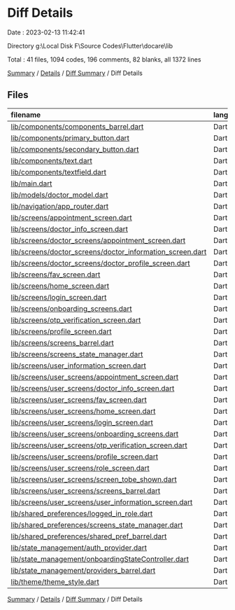 # Diff Details

Date : 2023-02-13 11:42:41

Directory g:\\Local Disk F\\Source Codes\\Flutter\\docare\\lib

Total : 41 files,  1094 codes, 196 comments, 82 blanks, all 1372 lines

[Summary](results.md) / [Details](details.md) / [Diff Summary](diff.md) / Diff Details

## Files
| filename | language | code | comment | blank | total |
| :--- | :--- | ---: | ---: | ---: | ---: |
| [lib/components/components_barrel.dart](/lib/components/components_barrel.dart) | Dart | 1 | 0 | 0 | 1 |
| [lib/components/primary_button.dart](/lib/components/primary_button.dart) | Dart | 5 | 0 | 0 | 5 |
| [lib/components/secondary_button.dart](/lib/components/secondary_button.dart) | Dart | -3 | 0 | 0 | -3 |
| [lib/components/text.dart](/lib/components/text.dart) | Dart | 1 | 0 | 1 | 2 |
| [lib/components/textfield.dart](/lib/components/textfield.dart) | Dart | 0 | 3 | 1 | 4 |
| [lib/main.dart](/lib/main.dart) | Dart | 16 | 0 | 0 | 16 |
| [lib/models/doctor_model.dart](/lib/models/doctor_model.dart) | Dart | 55 | 2 | 5 | 62 |
| [lib/navigation/app_router.dart](/lib/navigation/app_router.dart) | Dart | -18 | -1 | -3 | -22 |
| [lib/screens/appointment_screen.dart](/lib/screens/appointment_screen.dart) | Dart | -191 | -5 | -5 | -201 |
| [lib/screens/doctor_info_screen.dart](/lib/screens/doctor_info_screen.dart) | Dart | -418 | -64 | -33 | -515 |
| [lib/screens/doctor_screens/appointment_screen.dart](/lib/screens/doctor_screens/appointment_screen.dart) | Dart | 68 | 0 | 7 | 75 |
| [lib/screens/doctor_screens/doctor_information_screen.dart](/lib/screens/doctor_screens/doctor_information_screen.dart) | Dart | 439 | 41 | 25 | 505 |
| [lib/screens/doctor_screens/doctor_profile_screen.dart](/lib/screens/doctor_screens/doctor_profile_screen.dart) | Dart | 205 | 24 | 8 | 237 |
| [lib/screens/fav_screen.dart](/lib/screens/fav_screen.dart) | Dart | -81 | -2 | -4 | -87 |
| [lib/screens/home_screen.dart](/lib/screens/home_screen.dart) | Dart | -327 | -22 | -9 | -358 |
| [lib/screens/login_screen.dart](/lib/screens/login_screen.dart) | Dart | -276 | -15 | -14 | -305 |
| [lib/screens/onboarding_screens.dart](/lib/screens/onboarding_screens.dart) | Dart | -146 | -8 | -12 | -166 |
| [lib/screens/otp_verification_screen.dart](/lib/screens/otp_verification_screen.dart) | Dart | -137 | -5 | -6 | -148 |
| [lib/screens/profile_screen.dart](/lib/screens/profile_screen.dart) | Dart | -174 | -13 | -8 | -195 |
| [lib/screens/screens_barrel.dart](/lib/screens/screens_barrel.dart) | Dart | -6 | 0 | 0 | -6 |
| [lib/screens/screens_state_manager.dart](/lib/screens/screens_state_manager.dart) | Dart | -14 | -3 | -6 | -23 |
| [lib/screens/user_information_screen.dart](/lib/screens/user_information_screen.dart) | Dart | -171 | -33 | -13 | -217 |
| [lib/screens/user_screens/appointment_screen.dart](/lib/screens/user_screens/appointment_screen.dart) | Dart | 190 | 5 | 5 | 200 |
| [lib/screens/user_screens/doctor_info_screen.dart](/lib/screens/user_screens/doctor_info_screen.dart) | Dart | 417 | 64 | 33 | 514 |
| [lib/screens/user_screens/fav_screen.dart](/lib/screens/user_screens/fav_screen.dart) | Dart | 81 | 2 | 4 | 87 |
| [lib/screens/user_screens/home_screen.dart](/lib/screens/user_screens/home_screen.dart) | Dart | 282 | 92 | 13 | 387 |
| [lib/screens/user_screens/login_screen.dart](/lib/screens/user_screens/login_screen.dart) | Dart | 306 | 19 | 17 | 342 |
| [lib/screens/user_screens/onboarding_screens.dart](/lib/screens/user_screens/onboarding_screens.dart) | Dart | 148 | 8 | 11 | 167 |
| [lib/screens/user_screens/otp_verification_screen.dart](/lib/screens/user_screens/otp_verification_screen.dart) | Dart | 231 | 23 | 16 | 270 |
| [lib/screens/user_screens/profile_screen.dart](/lib/screens/user_screens/profile_screen.dart) | Dart | 196 | 24 | 9 | 229 |
| [lib/screens/user_screens/role_screen.dart](/lib/screens/user_screens/role_screen.dart) | Dart | 127 | 1 | 10 | 138 |
| [lib/screens/user_screens/screen_tobe_shown.dart](/lib/screens/user_screens/screen_tobe_shown.dart) | Dart | 19 | 9 | 5 | 33 |
| [lib/screens/user_screens/screens_barrel.dart](/lib/screens/user_screens/screens_barrel.dart) | Dart | 6 | 0 | 0 | 6 |
| [lib/screens/user_screens/user_information_screen.dart](/lib/screens/user_screens/user_information_screen.dart) | Dart | 168 | 33 | 12 | 213 |
| [lib/shared_preferences/logged_in_role.dart](/lib/shared_preferences/logged_in_role.dart) | Dart | 14 | 5 | 7 | 26 |
| [lib/shared_preferences/screens_state_manager.dart](/lib/shared_preferences/screens_state_manager.dart) | Dart | 13 | 4 | 6 | 23 |
| [lib/shared_preferences/shared_pref_barrel.dart](/lib/shared_preferences/shared_pref_barrel.dart) | Dart | 3 | 0 | 1 | 4 |
| [lib/state_management/auth_provider.dart](/lib/state_management/auth_provider.dart) | Dart | 59 | 32 | 7 | 98 |
| [lib/state_management/onboardingStateController.dart](/lib/state_management/onboardingStateController.dart) | Dart | 0 | -25 | -8 | -33 |
| [lib/state_management/providers_barrel.dart](/lib/state_management/providers_barrel.dart) | Dart | 2 | 0 | 1 | 3 |
| [lib/theme/theme_style.dart](/lib/theme/theme_style.dart) | Dart | 4 | 1 | -1 | 4 |

[Summary](results.md) / [Details](details.md) / [Diff Summary](diff.md) / Diff Details